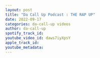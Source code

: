 ```yaml
---
layout: post
title: "Da Call Up Podcast : THE RAP UP"
date: 2022-09-17
categories: da-call-up videos
author: da-call-up
spotify_track_id: 
youtube_video_id: daws7iyXpsY
apple_track_id: 
youtube_metadata: 
---
```

